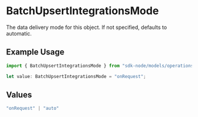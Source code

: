 # BatchUpsertIntegrationsMode

The data delivery mode for this object. If not specified, defaults to automatic.

## Example Usage

```typescript
import { BatchUpsertIntegrationsMode } from "sdk-node/models/operations";

let value: BatchUpsertIntegrationsMode = "onRequest";
```

## Values

```typescript
"onRequest" | "auto"
```